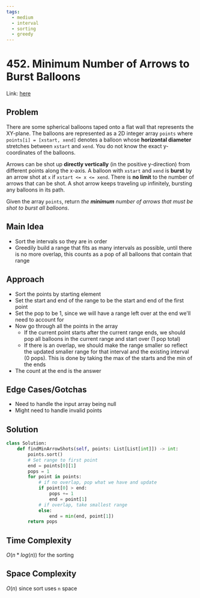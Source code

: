 ```yaml
---
tags:
  - medium
  - interval
  - sorting
  - greedy
---
```

# 452. Minimum Number of Arrows to Burst Balloons
Link: [here](https://leetcode.com/problems/minimum-number-of-arrows-to-burst-balloons/description/)
## Problem
There are some spherical balloons taped onto a flat wall that represents the XY-plane. The balloons are represented as a 2D integer array `points` where `points[i] = [xstart, xend]` denotes a balloon whose **horizontal diameter** stretches between `xstart` and `xend`. You do not know the exact y-coordinates of the balloons.

Arrows can be shot up **directly vertically** (in the positive y-direction) from different points along the x-axis. A balloon with `xstart` and `xend` is **burst** by an arrow shot at `x` if `xstart <= x <= xend`. There is **no limit** to the number of arrows that can be shot. A shot arrow keeps traveling up infinitely, bursting any balloons in its path.

Given the array `points`, return _the **minimum** number of arrows that must be shot to burst all balloons_.
## Main Idea
- Sort the intervals so they are in order
- Greedily build a range that fits as many intervals as possible, until there is no more overlap, this counts as a pop of all balloons that contain that range
## Approach
- Sort the points by starting element
- Set the start and end of the range to be the start and end of the first point
- Set the pop to be 1, since we will have a range left over at the end we'll need to account for 
- Now go through all the points in the array
	- If the current point starts after the current range ends, we should pop all balloons in the current range and start over (1 pop total)
	- If there is an overlap, we should make the range smaller so reflect the updated smaller range for that interval and the existing interval (0 pops). This is done by taking the max of the starts and the min of the ends
- The count at the end is the answer
## Edge Cases/Gotchas 
- Need to handle the input array being null
- Might need to handle invalid points
## Solution
```python 
class Solution:
    def findMinArrowShots(self, points: List[List[int]]) -> int:
        points.sort()
        # Set range to first point
        end = points[0][1]
        pops = 1
        for point in points:
            # if no overlap, pop what we have and update
            if point[0] > end:
                pops += 1
                end = point[1]
            # if overlap, take smallest range
            else:
                end = min(end, point[1])
        return pops
```
## Time Complexity
$O(n*log(n))$ for the sorting 
## Space Complexity
$O(n)$ since sort uses `n` space 
